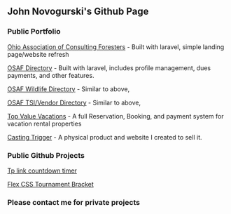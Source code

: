 ## John Novogurski's Github Page



### Public Portfolio

[Ohio Association of Consulting Foresters](https://ohioacf.com/) - Built with laravel, simple landing page/website refresh

[OSAF Directory](https://www.osafdirectory.com) - Built with laravel, includes profile management, dues payments, and other features.

[OSAF Wildlife Directory](https://wildlife.osafdirectory.com) - Similar to above, 

[OSAF TSI/Vendor Directory](https://tsi.osafdirectory.com) - Similar to above, 

[Top Value Vacations](https://www.topvaluevacations.com) - A full Reservation, Booking, and payment system for vacation rental properties

[Casting Trigger](https://www.castingtrigerr.com) - A physical product and website I created to sell it.


### Public Github Projects

[Tp link countdown timer](https://github.com/jnovo22/tplink-countdown-timer)

[Flex CSS Tournament Bracket](https://github.com/jnovo22/tournament-bracket)


### Please contact me for private projects
